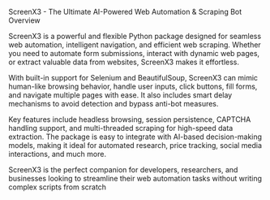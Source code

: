 ScreenX3 - The Ultimate AI-Powered Web Automation & Scraping Bot
Overview

ScreenX3 is a powerful and flexible Python package designed for seamless web automation, intelligent navigation, and efficient web scraping. Whether you need to automate form submissions, interact with dynamic web pages, or extract valuable data from websites, ScreenX3 makes it effortless.

With built-in support for Selenium and BeautifulSoup, ScreenX3 can mimic human-like browsing behavior, handle user inputs, click buttons, fill forms, and navigate multiple pages with ease. It also includes smart delay mechanisms to avoid detection and bypass anti-bot measures.

Key features include headless browsing, session persistence, CAPTCHA handling support, and multi-threaded scraping for high-speed data extraction. The package is easy to integrate with AI-based decision-making models, making it ideal for automated research, price tracking, social media interactions, and much more.

ScreenX3 is the perfect companion for developers, researchers, and businesses looking to streamline their web automation tasks without writing complex scripts from scratch
